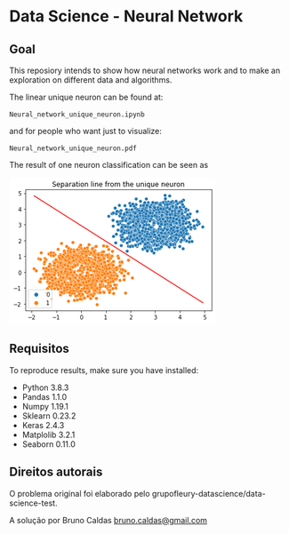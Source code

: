 # Data Science - Neural Network

## Goal
This reposiory intends to show how neural networks work and to make an exploration on different data and algorithms.

The linear unique neuron can be found at:

```
Neural_network_unique_neuron.ipynb
```
and for people who want just to visualize:
```
Neural_network_unique_neuron.pdf
```
The result of one neuron classification can be seen as

![Classification problem](img/point_cloud_separation_neuron.png "Classification with unique neuron")

## Requisitos

To reproduce results, make sure you have installed:
- Python 3.8.3
- Pandas 1.1.0
- Numpy 1.19.1
- Sklearn 0.23.2
- Keras 2.4.3
- Matplolib 3.2.1
- Seaborn 0.11.0

## Direitos autorais

O problema original foi elaborado pelo grupofleury-datascience/data-science-test.

A solução por Bruno Caldas <bruno.caldas@gmail.com>


